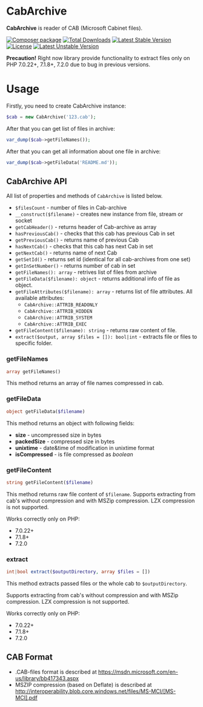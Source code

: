 # CabArchive

**CabArchive** is reader of CAB (Microsoft Cabinet files).

[![Composer package](http://composer.network/badge/wapmorgan/cab-archive)](https://packagist.org/packages/wapmorgan/cab-archive)
[![Total Downloads](https://poser.pugx.org/wapmorgan/cab-archive/downloads)](https://packagist.org/packages/wapmorgan/cab-archive)
[![Latest Stable Version](https://poser.pugx.org/wapmorgan/cab-archive/v/stable)](https://packagist.org/packages/wapmorgan/cab-archive)
[![License](https://poser.pugx.org/wapmorgan/cab-archive/license)](https://packagist.org/packages/wapmorgan/cab-archive)
[![Latest Unstable Version](https://poser.pugx.org/wapmorgan/cab-archive/v/unstable)](https://packagist.org/packages/wapmorgan/cab-archive)

**Precaution!** Right now library provide functionality to extract files only on PHP 7.0.22+, 7.1.8+, 7.2.0 due to bug in previous versions.

# Usage
Firstly, you need to create CabArchive instance:

```php
$cab = new CabArchive('123.cab');

```
After that you can get list of files in archive:

```php
var_dump($cab->getFileNames());
```

After that you can get all information about one file in archive:

```php
var_dump($cab->getFileData('README.md'));
```

## CabArchive API
All list of properties and methods of `CabArchive` is listed below.

- `$filesCount` - number of files in Cab-archive
- `__construct($filename)` - creates new instance from file, stream or socket
- `getCabHeader()` - returns header of Cab-archive as array
- `hasPreviousCab()` - checks that this cab has previous Cab in set
- `getPreviousCab()` - returns name of previous Cab
- `hasNextCab()` - checks that this cab has next Cab in set
- `getNextCab()` - returns name of next Cab
- `getSetId()` - returns set id (identical for all cab-archives from one set)
- `getInSetNumber()` - returns number of cab in set
- `getFileNames(): array` - retrives list of files from archive
- `getFileData($filename): object` - returns additional info of file as object.
- `getFileAttributes($filename): array` - returns list of file attributes. All available attributes:
    - `CabArchive::ATTRIB_READONLY`
    - `CabArchive::ATTRIB_HIDDEN`
    - `CabArchive::ATTRIB_SYSTEM`
    - `CabArchive::ATTRIB_EXEC`
- `getFileContent($filename): string` - returns raw content of file.
- `extract($output, array $files = []): bool|int` - extracts file or files to specific folder.

### getFileNames
```php
array getFileNames()
```
This method returns an array of file names compressed in cab.

### getFileData
```php
object getFileData($filename)
```
This method returns an object with following fields:

- **size** - uncompressed size in bytes
- **packedSize** - compressed size in bytes
- **unixtime** - date&time of modification in unixtime format
- **isCompressed** - is file compressed as _boolean_

### getFileContent
```php
string getFileContent($filename)
```
This method returns raw file content of `$filename`. 
Supports extracting from cab's without compression and with MSZip compression. LZX compression is not supported.

Works correctly only on PHP:

- 7.0.22+
- 7.1.8+
- 7.2.0

### extract
```php
int|bool extract($outputDirectory, array $files = [])
```
This method extracts passed files or the whole cab to `$outputDirectory`.

Supports extracting from cab's without compression and with MSZip compression. LZX compression is not supported.

Works correctly only on PHP:

- 7.0.22+
- 7.1.8+
- 7.2.0

## CAB Format
- .CAB-files format is described at https://msdn.microsoft.com/en-us/library/bb417343.aspx
- MSZIP compression (based on Deflate) is described at http://interoperability.blob.core.windows.net/files/MS-MCI/[MS-MCI].pdf

